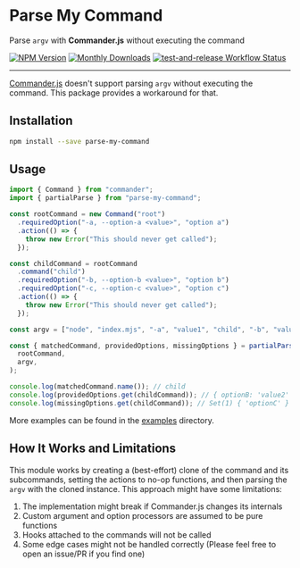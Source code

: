 # Parse My Command

Parse `argv` with **Commander.js** without executing the command

<div class="paragraph">

<span class="image"><a href="https://www.npmjs.com/package/parse-my-command" class="image"><img src="https://img.shields.io/npm/v/parse-my-command" alt="NPM Version" /></a></span> <span class="image"><a href="https://www.npmjs.com/package/parse-my-command" class="image"><img src="https://img.shields.io/npm/dm/parse-my-command" alt="Monthly Downloads" /></a></span> <span class="image"><a href="https://github.com/fardjad/node-parse-my-command/actions" class="image"><img src="https://img.shields.io/github/actions/workflow/status/fardjad/node-parse-my-command/test-and-release.yml?branch=main" alt="test-and-release Workflow Status" /></a></span>

</div>

<hr />

[Commander.js](https://github.com/tj/commander.js) doesn't support parsing
`argv` without executing the command. This package provides a workaround for that.

## Installation

```bash
npm install --save parse-my-command
```

## Usage

```js
import { Command } from "commander";
import { partialParse } from "parse-my-command";

const rootCommand = new Command("root")
  .requiredOption("-a, --option-a <value>", "option a")
  .action(() => {
    throw new Error("This should never get called");
  });

const childCommand = rootCommand
  .command("child")
  .requiredOption("-b, --option-b <value>", "option b")
  .requiredOption("-c, --option-c <value>", "option c")
  .action(() => {
    throw new Error("This should never get called");
  });

const argv = ["node", "index.mjs", "-a", "value1", "child", "-b", "value2"];

const { matchedCommand, providedOptions, missingOptions } = partialParse(
  rootCommand,
  argv,
);

console.log(matchedCommand.name()); // child
console.log(providedOptions.get(childCommand)); // { optionB: 'value2' }
console.log(missingOptions.get(childCommand)); // Set(1) { 'optionC' }
```

More examples can be found in the [examples](/examples/) directory.

## How It Works and Limitations

This module works by creating a (best-effort) clone of the command and its
subcommands, setting the actions to no-op functions, and then parsing the
`argv` with the cloned instance. This approach might have some limitations:

1. The implementation might break if Commander.js changes its internals
2. Custom argument and option processors are assumed to be pure functions
3. Hooks attached to the commands will not be called
4. Some edge cases might not be handled correctly (Please feel free to open an
   issue/PR if you find one)
